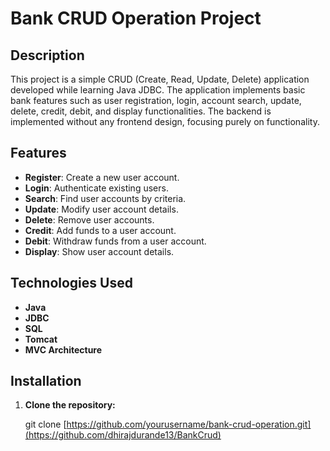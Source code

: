 # Bank CRUD Operation Project

## Description

This project is a simple CRUD (Create, Read, Update, Delete) application developed while learning Java JDBC. The application implements basic bank features such as user registration, login, account search, update, delete, credit, debit, and display functionalities. The backend is implemented without any frontend design, focusing purely on functionality.

## Features

- **Register**: Create a new user account.
- **Login**: Authenticate existing users.
- **Search**: Find user accounts by criteria.
- **Update**: Modify user account details.
- **Delete**: Remove user accounts.
- **Credit**: Add funds to a user account.
- **Debit**: Withdraw funds from a user account.
- **Display**: Show user account details.

## Technologies Used

- **Java**
- **JDBC**
- **SQL**
- **Tomcat**
- **MVC Architecture**

## Installation

1. **Clone the repository:**
  
   git clone [https://github.com/yourusername/bank-crud-operation.git](https://github.com/dhirajdurande13/BankCrud)
